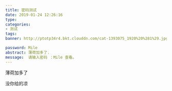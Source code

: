 ```yaml
---
title: 密码测试
date: 2019-01-24 12:26:16
type: 
categories: 
- 测试
tags:
banner: http://ptotp34r4.bkt.clouddn.com/cat-1393075_1920%20%281%29.jpg

password: Mile
abstract: 薄荷加多了.
message:  请输入密码 ：Mile 查看。
---
```




薄荷加多了



没你给的凉

